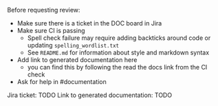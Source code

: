 Before requesting review:
 - Make sure there is a ticket in the DOC board in Jira
 - Make sure CI is passing
   - Spell check failure may require adding backticks around code or updating `spelling_wordlist.txt`
   - See `README.md` for information about style and markdown syntax
 - Add link to generated documentation here
   - you can find this by following the read the docs link from the CI check
 - Ask for help in #documentation

Jira ticket: TODO
Link to generated documentation: TODO


